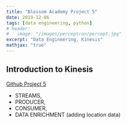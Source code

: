 ```yaml
---
title: "Blossom Academy Project 5"
date: 2019-12-06
tags: [data engineering, python]
# header:
#   image: "/images/perceptron/percept.jpg"
excerpt: "Data Engineering, Kinesis"
mathjax: "true"
---
```



## Introduction to Kinesis

[Github Project 5](https://github.com/ganzaro/bloss-data-eng/tree/master/l5-kinesis)

- STREAMS, 
- PRODUCER, 
- CONSUMER, 
- DATA ENRICHMENT (adding location data)
